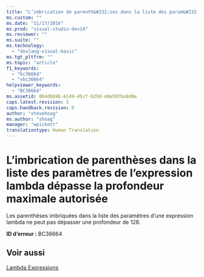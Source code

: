 ```yaml
---
title: "L’imbrication de parenth&#232;ses dans la liste des param&#232;tres de l’expression lambda d&#233;passe la profondeur maximale autoris&#233;e | Microsoft Docs"
ms.custom: ""
ms.date: "11/17/2016"
ms.prod: "visual-studio-dev14"
ms.reviewer: ""
ms.suite: ""
ms.technology: 
  - "devlang-visual-basic"
ms.tgt_pltfrm: ""
ms.topic: "article"
f1_keywords: 
  - "bc36664"
  - "vbc36664"
helpviewer_keywords: 
  - "BC36664"
ms.assetid: 884d0d4b-6149-45cf-b29d-e0a597ba8d8e
caps.latest.revision: 5
caps.handback.revision: 5
author: "stevehoag"
ms.author: "shoag"
manager: "wpickett"
translationtype: Human Translation
---
```

# L’imbrication de parenth&#232;ses dans la liste des param&#232;tres de l’expression lambda d&#233;passe la profondeur maximale autoris&#233;e
Les parenthèses imbriquées dans la liste des paramètres d’une expression lambda ne peut pas dépasser une profondeur de 128.  
  
 **ID d’erreur :** BC36664  
  
## Voir aussi  
 [Lambda Expressions](../../visual-basic/programming-guide/language-features/procedures/lambda-expressions.md)